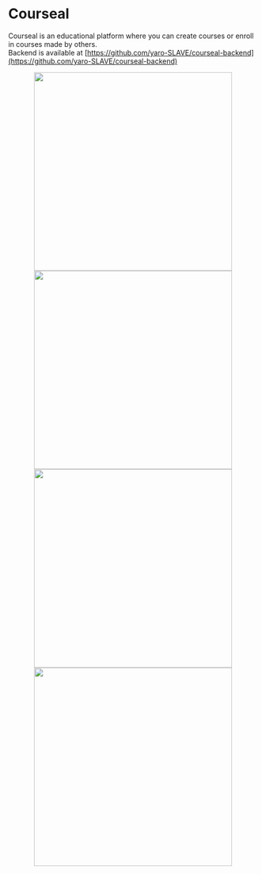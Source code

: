 # Courseal
Courseal is an educational platform where you can create courses or enroll in courses made by others.  
Backend is available at [https://github.com/yaro-SLAVE/courseal-backend](https://github.com/yaro-SLAVE/courseal-backend) 
<p align="center">  
<img src="https://github.com/user-attachments/assets/c3c83e9f-0ebb-4073-901c-c92180fc93e9" width=400>  
<img src="https://github.com/user-attachments/assets/c25167c2-bb8c-42c5-888f-4684fe34e86e" width=400>  
<img src="https://github.com/user-attachments/assets/78e60c7f-1cf5-4cbb-b3f2-ab28ccb1cf5c" width=400>  
<img src="https://github.com/user-attachments/assets/06af00fc-d253-4130-a98b-e2acdd4d8290" width=400>  
</p>
